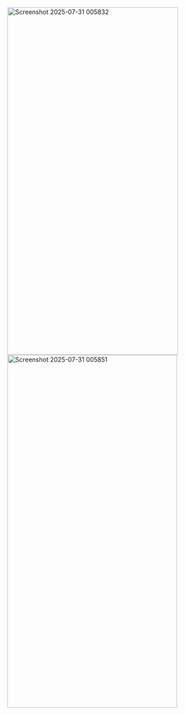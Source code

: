 
<img width="388" height="788" alt="Screenshot 2025-07-31 005832" src="https://github.com/user-attachments/assets/93838970-aba1-403d-aecb-0315dc4d5327" />
<img width="386" height="800" alt="Screenshot 2025-07-31 005851" src="https://github.com/user-attachments/assets/481d7c23-7ae7-43c3-b58e-7ee421a82fcd" />


